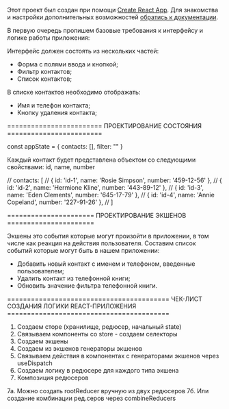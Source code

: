 Этот проект был создан при помощи
[Create React App](https://github.com/facebook/create-react-app). Для знакомства
и настройки дополнительных возможностей
[обратись к документации](https://facebook.github.io/create-react-app/docs/getting-started).

В первую очередь пропишем базовые требования к интерфейсу и логике работы
приложения:

Интерфейс должен состоять из нескольких частей:

- Форма с полями ввода и кнопкой;
- Фильтр контактов;
- Список контактов;

В списке контактов необходимо отображать:

- Имя и телефон контакта;
- Кнопку удаления контакта;

======================== ПРОЕКТИРОВАНИЕ СОСТОЯНИЯ ========================

const appState = { contacts: [], filter: "" }

Каждый контакт будет представлена объектом со следующими свойствами: id, name,
number

// contacts: [ // { id: 'id-1', name: 'Rosie Simpson', number: '459-12-56' }, //
{ id: 'id-2', name: 'Hermione Kline', number: '443-89-12' }, // { id: 'id-3',
name: 'Eden Clements', number: '645-17-79' }, // { id: 'id-4', name: 'Annie
Copeland', number: '227-91-26' }, // ]

====================== ПРОЕКТИРОВАНИЕ ЭКШЕНОВ ======================

Экшены это события которые могут произойти в приложении, в том числе как реакция
на действия пользователя. Составим список событий которые могут быть в нашем
приложении:

- Добавить новый контакт с именем и телефоном, введенные пользователем;
- Удалить контакт из телефонной книги;
- Обновить значение фильтра телефонной книги.

========================================= ЧЕК-ЛИСТ СОЗДАНИЯ ЛОГИКИ
REACT-ПРИЛОЖЕНИЯ =========================================

1. Создаем сторе (хранилище, редюсер, начальный state)
2. Связываем компоненты со store - создаем селекторы
3. Создаем экшены
4. Создаем из экшенов генераторы экшенов
5. Связываем действия в компонентах с генераторами экшенов через useDispatch
6. Создаем логику в редюсере для каждого типа экшена
7. Композиция редюсеров

7a. Можно создать rootReducer вручную из двух редюсеров 7б. Или создание
комбинации ред.серов через combineReducers
